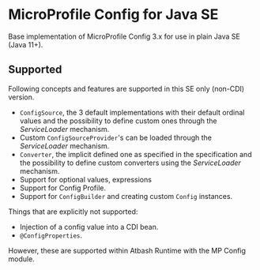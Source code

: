 # MicroProfile Config for Java SE

Base implementation of MicroProfile Config 3.x for use in plain Java SE (Java 11+).

## Supported

Following concepts and features are supported in this SE only (non-CDI) version.

- `ConfigSource`, the 3 default implementations with their default ordinal values and the possibility to define custom ones through the _ServiceLoader_ mechanism.
- Custom `ConfigSourceProvider`'s can be loaded through the _ServiceLoader_ mechanism.
- `Converter`, the implicit defined one as specified in the specification and the possibility to define custom converters using the _ServiceLoader_ mechanism.
- Support for optional values, expressions
- Support for Config Profile.
- Support for `ConfigBuilder` and creating custom `Config` instances.

Things that are explicitly not supported:

- Injection of a config value into a CDI bean.
- `@ConfigProperties`.

However, these are supported within Atbash Runtime with the MP Config module.